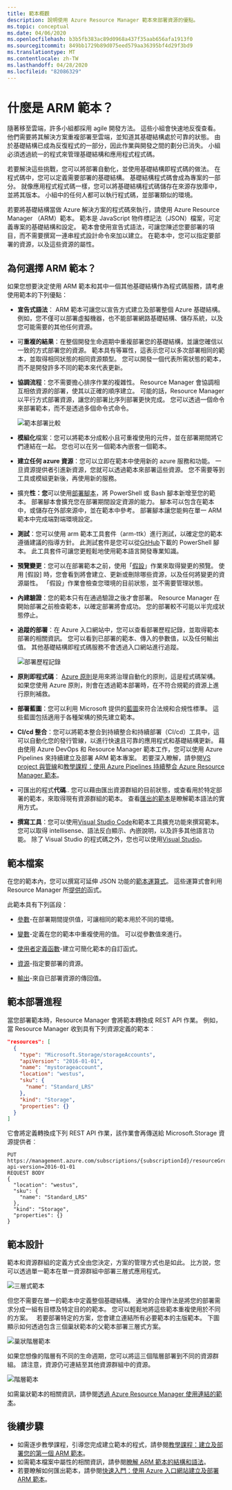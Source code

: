 ```yaml
---
title: 範本概觀
description: 說明使用 Azure Resource Manager 範本來部署資源的優點。
ms.topic: conceptual
ms.date: 04/06/2020
ms.openlocfilehash: b3b5fb383ac89d0968a437f35aab656afa1913f0
ms.sourcegitcommit: 849bb1729b89d075eed579aa36395bf4d29f3bd9
ms.translationtype: MT
ms.contentlocale: zh-TW
ms.lasthandoff: 04/28/2020
ms.locfileid: "82086329"
---
```

# <a name="what-are-arm-templates"></a>什麼是 ARM 範本？

隨著移至雲端，許多小組都採用 agile 開發方法。 這些小組會快速地反復查看。 他們需要將其解決方案重複部署至雲端，並知道其基礎結構處於可靠的狀態。 由於基礎結構已成為反復程式的一部分，因此作業與開發之間的劃分已消失。 小組必須透過統一的程式來管理基礎結構和應用程式程式碼。

若要解決這些挑戰，您可以將部署自動化，並使用基礎結構即程式碼的做法。 在程式碼中，您可以定義需要部署的基礎結構。 基礎結構程式碼會成為專案的一部分。 就像應用程式程式碼一樣，您可以將基礎結構程式碼儲存在來源存放庫中，並將其版本。 小組中的任何人都可以執行程式碼，並部署類似的環境。

若要將基礎結構當做 Azure 解決方案的程式碼來執行，請使用 Azure Resource Manager （ARM）範本。 範本是 JavaScript 物件標記法（JSON）檔案，可定義專案的基礎結構和設定。 範本會使用宣告式語法，可讓您陳述您要部署的項目，而不需要撰寫一連串程式設計命令來加以建立。 在範本中，您可以指定要部署的資源，以及這些資源的屬性。

## <a name="why-choose-arm-templates"></a>為何選擇 ARM 範本？

如果您想要決定使用 ARM 範本和其中一個其他基礎結構作為程式碼服務，請考慮使用範本的下列優點：

* **宣告式語法**： ARM 範本可讓您以宣告方式建立及部署整個 Azure 基礎結構。 例如，您不僅可以部署虛擬機器，也不能部署網路基礎結構、儲存系統，以及您可能需要的其他任何資源。

* 可**重複的結果**：在整個開發生命週期中重複部署您的基礎結構，並讓您確信以一致的方式部署您的資源。 範本具有等冪性，這表示您可以多次部署相同的範本，並取得相同狀態的相同資源類型。 您可以開發一個代表所需狀態的範本，而不是開發許多不同的範本來代表更新。

* **協調流程**：您不需要擔心排序作業的複雜性。 Resource Manager 會協調相互相依資源的部署，使其以正確的順序建立。 可能的話，Resource Manager 以平行方式部署資源，讓您的部署比序列部署更快完成。 您可以透過一個命令來部署範本，而不是透過多個命令式命令。

   ![範本部署比較](./media/overview/template-processing.png)

* **模組化**檔案：您可以將範本分成較小且可重複使用的元件，並在部署期間將它們連結在一起。 您也可以在另一個範本內嵌套一個範本。

* **建立任何 azure 資源**：您可以立即在範本中使用新的 azure 服務和功能。 一旦資源提供者引進新資源，您就可以透過範本來部署這些資源。 您不需要等到工具或模組更新後，再使用新的服務。

* 擴充**性：您**可以使用[部署腳本](deployment-script-template.md)，將 PowerShell 或 Bash 腳本新增至您的範本。 部署腳本會擴充您在部署期間設定資源的能力。 腳本可以包含在範本中，或儲存在外部來源中，並在範本中參考。 部署腳本讓您能夠在單一 ARM 範本中完成端對端環境設定。

* **測試**：您可以使用 arm 範本工具套件（arm-ttk）進行測試，以確定您的範本遵循建議的指導方針。 此測試套件是您可以從[GitHub](https://github.com/Azure/arm-ttk)下載的 PowerShell 腳本。 此工具套件可讓您更輕鬆地使用範本語言開發專業知識。

* **預覽變更**：您可以在部署範本之前，使用「[假設](template-deploy-what-if.md)」作業來取得變更的預覽。 使用 [假設] 時，您會看到將會建立、更新或刪除哪些資源，以及任何將變更的資源屬性。 「假設」作業會檢查您環境的目前狀態，並不需要管理狀態。

* **內建驗證**：您的範本只有在通過驗證之後才會部署。 Resource Manager 在開始部署之前檢查範本，以確定部署將會成功。 您的部署較不可能以半完成狀態停止。

* **追蹤的部署**：在 Azure 入口網站中，您可以查看部署歷程記錄，並取得範本部署的相關資訊。 您可以看到已部署的範本、傳入的參數值，以及任何輸出值。 其他基礎結構即程式碼服務不會透過入口網站進行追蹤。

   ![部署歷程記錄](./media/overview/deployment-history.png)

* **原則即程式碼**： [Azure 原則](../../governance/policy/overview.md)是用來將治理自動化的原則，這是程式碼架構。 如果您使用 Azure 原則，則會在透過範本部署時，在不符合規範的資源上進行原則補救。

* **部署藍圖**：您可以利用 Microsoft 提供的[藍圖](../../governance/blueprints/overview.md)來符合法規和合規性標準。 這些藍圖包括適用于各種架構的預先建立範本。

* **CI/cd 整合**：您可以將範本整合到持續整合和持續部署（CI/cd）工具中，這可以自動化您的發行管線，以進行快速且可靠的應用程式和基礎結構更新。 藉由使用 Azure DevOps 和 Resource Manager 範本工作，您可以使用 Azure Pipelines 來持續建立及部署 ARM 範本專案。 若要深入瞭解，請參閱[VS project 與管線](add-template-to-azure-pipelines.md)和[教學課程：使用 Azure Pipelines 持續整合 Azure Resource Manager 範本](./deployment-tutorial-pipeline.md)。

* 可匯出的程式**代碼**.. 您可以藉由匯出資源群組的目前狀態，或查看用於特定部署的範本，來取得現有資源群組的範本。 查看[匯出的範本](export-template-portal.md)是瞭解範本語法的實用方式。

* **撰寫工具**：您可以使用[Visual Studio Code](use-vs-code-to-create-template.md)和範本工具擴充功能來撰寫範本。 您可以取得 intellisense、語法反白顯示、內嵌說明，以及許多其他語言功能。 除了 Visual Studio 的程式碼之外，您也可以使用[Visual Studio](create-visual-studio-deployment-project.md)。

## <a name="template-file"></a>範本檔案

在您的範本內，您可以撰寫可延伸 JSON 功能的[範本運算式](template-expressions.md)。 這些運算式會利用 Resource Manager 所[提供的](template-functions.md)函式。

此範本具有下列區段：

* [參數](template-parameters.md)-在部署期間提供值，可讓相同的範本用於不同的環境。

* [變數](template-variables.md)-定義在您的範本中重複使用的值。 可以從參數值來進行。

* [使用者定義函數](template-user-defined-functions.md)-建立可簡化範本的自訂函式。

* [資源](template-syntax.md#resources)-指定要部署的資源。

* [輸出](template-outputs.md)-來自已部署資源的傳回值。

## <a name="template-deployment-process"></a>範本部署進程

當您部署範本時，Resource Manager 會將範本轉換成 REST API 作業。 例如，當 Resource Manager 收到具有下列資源定義的範本︰

```json
"resources": [
  {
    "type": "Microsoft.Storage/storageAccounts",
    "apiVersion": "2016-01-01",
    "name": "mystorageaccount",
    "location": "westus",
    "sku": {
      "name": "Standard_LRS"
    },
    "kind": "Storage",
    "properties": {}
  }
]
```

它會將定義轉換成下列 REST API 作業，該作業會再傳送給 Microsoft.Storage 資源提供者︰

```HTTP
PUT
https://management.azure.com/subscriptions/{subscriptionId}/resourceGroups/{resourceGroupName}/providers/Microsoft.Storage/storageAccounts/mystorageaccount?api-version=2016-01-01
REQUEST BODY
{
  "location": "westus",
  "sku": {
    "name": "Standard_LRS"
  },
  "kind": "Storage",
  "properties": {}
}
```

## <a name="template-design"></a>範本設計

範本和資源群組的定義方式全由您決定，方案的管理方式也是如此。 比方說，您可以透過單一範本在單一資源群組中部署三層式應用程式。

![三層式範本](./media/overview/3-tier-template.png)

但您不需要在單一的範本中定義整個基礎結構。 通常的合理作法是將您的部署需求分成一組有目標及特定目的的範本。 您可以輕鬆地將這些範本重複使用於不同的方案。   若要部署特定的方案，您會建立連結所有必要範本的主版範本。 下圖顯示如何透過包含三個巢狀範本的父範本部署三層式方案。

![巢狀階層範本](./media/overview/nested-tiers-template.png)

如果您想像的階層有不同的生命週期，您可以將這三個階層部署到不同的資源群組。 請注意，資源仍可連結至其他資源群組中的資源。

![階層範本](./media/overview/tier-templates.png)

如需巢狀範本的相關資訊，請參閱[透過 Azure Resource Manager 使用連結的範本](linked-templates.md)。

## <a name="next-steps"></a>後續步驟

* 如需逐步教學課程，引導您完成建立範本的程式，請參閱[教學課程：建立及部署您的第一個 ARM 範本](template-tutorial-create-first-template.md)。
* 如需範本檔案中屬性的相關資訊，請參閱[瞭解 ARM 範本的結構和語法](template-syntax.md)。
* 若要瞭解如何匯出範本，請參閱[快速入門：使用 Azure 入口網站建立及部署 ARM 範本](quickstart-create-templates-use-the-portal.md)。
